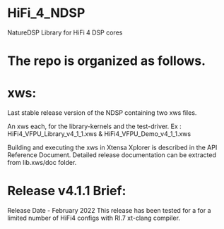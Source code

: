 # HiFi_4_NDSP
NatureDSP Library for HiFi 4 DSP cores


# The repo is organized as follows.

# xws:
  Last stable release version of the NDSP containing two xws files.

An xws each, for the library-kernels and the test-driver.
Ex : HiFi4_VFPU_Library_v4_1_1.xws & HiFi4_VFPU_Demo_v4_1_1.xws

Building and executing the xws in Xtensa Xplorer is described in the API Reference Document. 
Detailed release documentation can be extracted from lib.xws/doc folder.

# Release v4.1.1 Brief:
Release Date - February 2022 
This release has been tested for a for a limited number of HiFi4 configs with RI.7 xt-clang compiler. 
